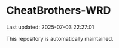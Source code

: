 # CheatBrothers-WRD

Last updated: 2025-07-03 22:27:01

This repository is automatically maintained.
